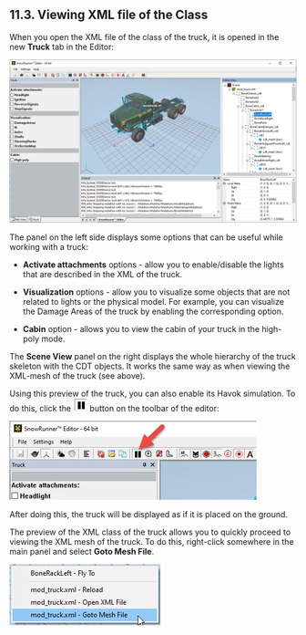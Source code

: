## 11.3. Viewing XML file of the Class

When you open the XML file of the class of the truck, it is opened in the new **Truck** tab in the Editor:

![](./media/image398.png)

The panel on the left side displays some options that can be useful while working with a truck:

-   **Activate attachments** options - allow you to enable/disable the lights that are described in the XML of the truck.

-   **Visualization** options - allow you to visualize some objects that are not related to lights or the physical model. For example, you can visualize the Damage Areas of the truck by enabling the corresponding option.

-   **Cabin** option - allows you to view the cabin of your truck in the high-poly mode.

The **Scene View** panel on the right displays the whole hierarchy of the truck skeleton with the CDT objects. It works the same way as when viewing the XML-mesh of the truck (see above).

Using this preview of the truck, you can also enable its Havok simulation. To do this, click the ![](./media/image399.png) button on the toolbar of the editor:

![](./media/image400.png)

After doing this, the truck will be displayed as if it is placed on the ground.

The preview of the XML class of the truck allows you to quickly proceed to viewing the XML mesh of the truck. To do this, right-click somewhere in the main panel and select **Goto Mesh File**.

![](./media/image401.png)

